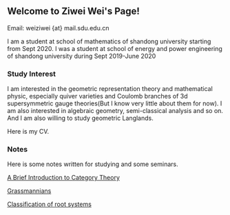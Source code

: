## Welcome to Ziwei Wei's Page!

Email: weiziwei {at} mail.sdu.edu.cn

I am a student at school of mathematics of shandong university starting from Sept 2020. I was a student at school of energy and power engineering of shandong university during Sept 2019-June 2020

### Study Interest

I am interested in the geometric representation theory and mathematical physic, especially quiver varieties and Coulomb branches of 3d supersymmetric gauge theories(But I know very little about them for now). I am also interested in algebraic geometry, semi-classical analysis and so on. And I am also willing to study geometric Langlands.

Here is my CV.


### Notes

Here is some notes written for studying and some seminars.

<a href="https://weiziwei-math.github.io/Notes/A-Brief-Introduction-to-Category-Theory.pdf">A Brief Introduction to Category Theory</a>

<a href="https://weiziwei-math.github.io/Notes/Grassmannians.pdf">Grassmannians</a>

<a href="https://weiziwei-math.github.io/Notes/Classification-of-root-systems.pdf">Classification of root systems</a>

